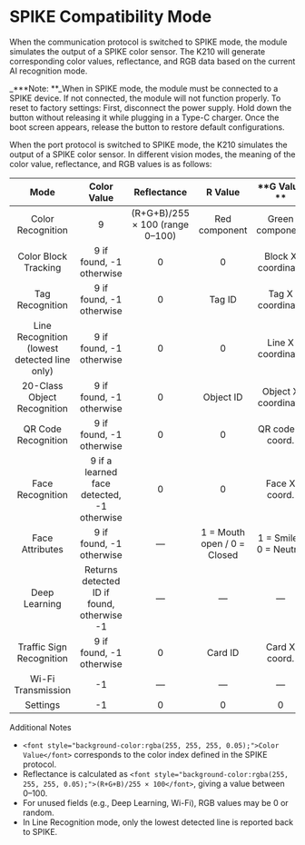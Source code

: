 # SPIKE Compatibility Mode
When the communication protocol is switched to SPIKE mode, the module simulates the output of a SPIKE color sensor. The K210 will generate corresponding color values, reflectance, and RGB data based on the current AI recognition mode.

_***Note: **_When in SPIKE mode, the module must be connected to a SPIKE device. If not connected, the module will not function properly. To reset to factory settings: First, disconnect the power supply. Hold down the button without releasing it while plugging in a Type-C charger. Once the boot screen appears, release the button to restore default configurations.



When the port protocol is switched to SPIKE mode, the K210 simulates the output of a SPIKE color sensor. In different vision modes, the meaning of the color value, reflectance, and RGB values is as follows:

| **Mode** | **Color Value** | **Reflectance** | **R Value** | **G Value  ** | **B Value  ** |
| :---: | :---: | :---: | :---: | :---: | :---: |
| Color Recognition | 9 | (R+G+B)/255 × 100 (range 0–100) | Red component | Green component | Blue component |
| Color Block Tracking | 9 if found, -1 otherwise | 0 | 0 | Block X coordinate | Block Y coordinate |
| Tag Recognition | 9 if found, -1 otherwise | 0 | Tag ID | Tag X coordinate | Tag Y coordinate |
| Line Recognition (lowest detected line only) | 9 if found, -1 otherwise | 0 | 0 | Line X coordinate | Line Y coordinate |
| 20-Class Object Recognition | 9 if found, -1 otherwise | 0 | Object ID | Object X coordinate | Object Y coordinate |
| QR Code Recognition | 9 if found, -1 otherwise | 0 | 0 | QR code X coord. | QR code Y coord. |
| Face Recognition | 9 if a learned face detected, -1 otherwise | 0 | 0 | Face X coord. | Face Y coord. |
| Face Attributes | 9 if found, -1 otherwise | — | 1 = Mouth open / 0 = Closed | 1 = Smile / 0 = Neutral | 1 = Glasses / 0 = None |
| Deep Learning | Returns detected ID if found, otherwise -1 | — | — | — | — |
| Traffic Sign Recognition | 9 if found, -1 otherwise | 0 | Card ID | Card X coord. | Card Y coord. |
| Wi-Fi Transmission | -1 | — | — | — | — |
| Settings | -1 | 0 | 0 | 0 | 0 |


Additional Notes

+ `<font style="background-color:rgba(255, 255, 255, 0.05);">Color Value</font>` corresponds to the color index defined in the SPIKE protocol.
+ Reflectance is calculated as `<font style="background-color:rgba(255, 255, 255, 0.05);">(R+G+B)/255 × 100</font>`, giving a value between 0–100. 
+ For unused fields (e.g., Deep Learning, Wi-Fi), RGB values may be 0 or random.
+ In Line Recognition mode, only the lowest detected line is reported back to SPIKE.

  
 

